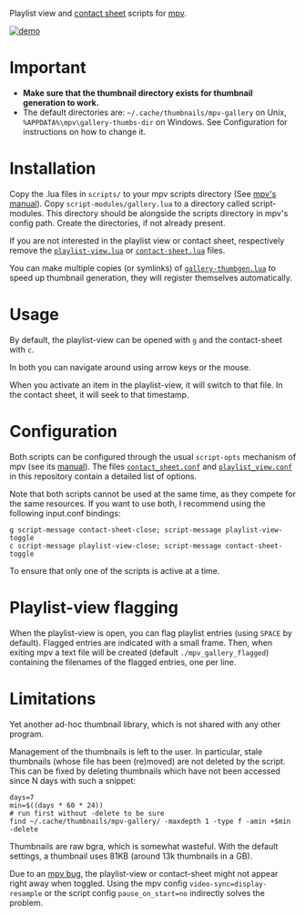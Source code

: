 Playlist view and [contact sheet](https://en.wikipedia.org/wiki/Contact_print) scripts for [mpv](https://github.com/mpv-player/mpv).

[![demo](https://i.vimeocdn.com/video/811681643.jpg)](https://vimeo.com/358137972)

# Important

* **Make sure that the thumbnail directory exists for thumbnail generation to work.**
* The default directories are: `~/.cache/thumbnails/mpv-gallery` on Unix, `%APPDATA%\mpv\gallery-thumbs-dir` on Windows. See Configuration for instructions on how to change it.

# Installation

Copy the .lua files in `scripts/` to your mpv scripts directory (See [mpv's manual](https://mpv.io/manual/master/#files)). Copy `script-modules/gallery.lua` to a directory called script-modules. This directory should be alongside the scripts directory in mpv's config path. Create the directories, if not already present. 


If you are not interested in the playlist view or contact sheet, respectively remove the [`playlist-view.lua`](scripts/playlist-view.lua) or [`contact-sheet.lua`](scripts/contact-sheet.lua) files.

You can make multiple copies (or symlinks) of [`gallery-thumbgen.lua`](scripts/gallery-thumbgen.lua) to speed up thumbnail generation, they will register themselves automatically.

# Usage

By default, the playlist-view can be opened with `g` and the contact-sheet with `c`.

In both you can navigate around using arrow keys or the mouse.

When you activate an item in the playlist-view, it will switch to that file. In the contact sheet, it will seek to that timestamp.

# Configuration

Both scripts can be configured through the usual `script-opts` mechanism of mpv (see its [manual](https://mpv.io/manual/master/#files)). The files [`contact_sheet.conf`](script-opts/contact_sheet.conf) and [`playlist_view.conf`](script-opts/playlist_view.conf) in this repository contain a detailed list of options.

Note that both scripts cannot be used at the same time, as they compete for the same resources. If you want to use both, I recommend using the following input.conf bindings:
```
g script-message contact-sheet-close; script-message playlist-view-toggle
c script-message playlist-view-close; script-message contact-sheet-toggle
```
To ensure that only one of the scripts is active at a time.

# Playlist-view flagging

When the playlist-view is open, you can flag playlist entries (using `SPACE` by default). Flagged entries are indicated with a small frame. Then, when exiting mpv a text file will be created (default `./mpv_gallery_flagged`) containing the filenames of the flagged entries, one per line.

# Limitations

Yet another ad-hoc thumbnail library, which is not shared with any other program.

Management of the thumbnails is left to the user. In particular, stale thumbnails (whose file has been (re)moved) are not deleted by the script. This can be fixed by deleting thumbnails which have not been accessed since N days with such a snippet:
```
days=7
min=$((days * 60 * 24))
# run first without -delete to be sure
find ~/.cache/thumbnails/mpv-gallery/ -maxdepth 1 -type f -amin +$min -delete
```

Thumbnails are raw bgra, which is somewhat wasteful. With the default settings, a thumbnail uses 81KB (around 13k thumbnails in a GB).

Due to an [mpv bug](https://github.com/mpv-player/mpv/issues/8350), the playlist-view or contact-sheet might not appear right away when toggled. Using the mpv config `video-sync=display-resample` or the script config `pause_on_start=no` indirectly solves the problem.
